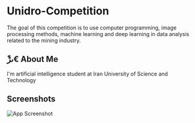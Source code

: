 
# Unidro-Competition

The goal of this competition is to use computer programming, image processing methods, machine learning and deep learning in data analysis related to the mining industry.
## ًںڑ€ About Me
I'm artificial intelligence student at Iran University of Science and Technology

  
## Screenshots


![App Screenshot](https://s19.picofile.com/file/8440190700/rqd_final_output.png)

  
